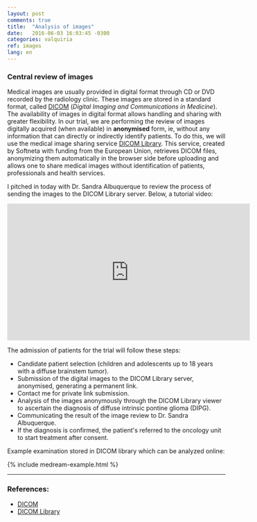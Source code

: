 ```yaml
---
layout: post
comments: true
title:  "Analysis of images"
date:   2016-06-03 16:03:45 -0300
categories: valquiria
ref: images
lang: en
---
```

### Central review of images

Medical images are usually provided in digital format through CD or DVD recorded by the radiology clinic. These images are stored in a standard format, called [DICOM][dicom] (*Digital Imaging and Communications in Medicine*). The availability of images in digital format allows handling and sharing with greater flexibility. In our trial, we are performing the review of images digitally acquired (when available) in **anonymised**  form, ie, without any information that can directly or indirectly identify patients. To do this, we will use the medical image sharing service [DICOM Library][dicom-library]. This service, created by Softneta with funding from the European Union, retrieves DICOM files, anonymizing them automatically in the browser side before uploading and allows one to share medical images without identification of patients, professionals and health services.

I pitched in today with Dr. Sandra Albuquerque to review the process of sending the images to the DICOM Library server. Below, a tutorial video:

<iframe width = "560" height = "315" src = "https://www.youtube.com/embed/1QjBC4k86oQ?rel=0" frameborder = "0" allowFullScreen> </iframe>

The admission of patients for the trial will follow these steps:

* Candidate patient selection (children and adolescents up to 18 years with a diffuse brainstem tumor).
* Submission of the digital images to the DICOM Library server, anonymised, generating a permanent link.
* Contact me for private link submission.
* Analysis of the images anonymously through the DICOM Library viewer to ascertain the diagnosis of diffuse intrinsic pontine glioma (DIPG).
* Communicating the result of the image review to Dr. Sandra Albuquerque.
* If the diagnosis is confirmed, the patient's referred to the oncology unit to start treatment after consent.

Example examination stored in DICOM library which can be analyzed online:

{% include medream-example.html %}

---

### References:

- [DICOM][dicom]
- [DICOM Library][dicom-library]


[dicom]: https://pt.wikipedia.org/wiki/DICOM
[dicom-library]: http://www.dicomlibrary.com
